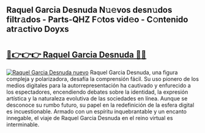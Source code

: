## Raquel Garcia Desnuda N𝚞𝚎vos desn𝚞dos filtr𝚊dos - Parts-QHZ F𝚘tos vid𝚎o - C𝚘ntenido atr𝚊ctivo Doyxs

# <h2><a href="http://mbb29c4.tromn.icu/?c=Raquel+Garcia+Desnuda">🔗👉👉👉 Raquel Garcia Desnuda 🔗🔗</a></h2>

[![Raquel Garcia Desnuda nuevo](https://i.imgur.com/pEAQMta.gif)](http://mbb29c4.tromn.icu/?c=Raquel+Garcia+Desnuda)
Raquel Garcia Desnuda, una figura compleja y polarizadora, desafía la comprensión fácil. Su uso pionero de los medios digitales para la autorrepresentación ha cautivado y enfurecido a los espectadores, encendiendo debates sobre la identidad, la expresión artística y la naturaleza evolutiva de las sociedades en línea. Aunque se desconoce su rumbo futuro, su papel en la redefinición de la esfera digital es incuestionable. Armado con un espíritu inquebrantable y un encanto innegable, el viaje de Raquel Garcia Desnuda en el reino virtual es interminable.
